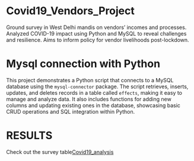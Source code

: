 # Covid19_Vendors_Project
Ground survey in West Delhi mandis on vendors’ incomes and processes. Analyzed COVID-19 impact using Python and MySQL to reveal challenges and resilience. Aims to inform policy for vendor livelihoods post-lockdown.

# Mysql connection with Python
This project demonstrates a Python script that connects to a MySQL database using the `mysql-connector` package. The script retrieves, inserts, updates, and deletes records in a table called `effects`, making it easy to manage and analyze data. It also includes functions for adding new columns and updating existing ones in the database, showcasing basic CRUD operations and SQL integration within Python.

# RESULTS
Check out the survey table[Covid19_analysis](vendors_analysis.png)
